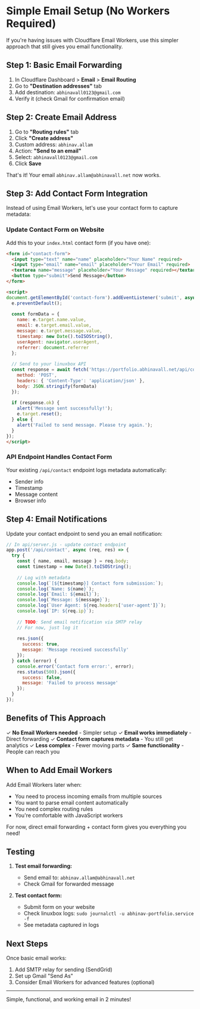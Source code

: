 # Simple Email Setup (No Workers Required)

If you're having issues with Cloudflare Email Workers, use this simpler approach that still gives you email functionality.

## Step 1: Basic Email Forwarding

1. In Cloudflare Dashboard > **Email** > **Email Routing**
2. Go to **"Destination addresses"** tab
3. Add destination: `abhinavall0123@gmail.com`
4. Verify it (check Gmail for confirmation email)

## Step 2: Create Email Address

1. Go to **"Routing rules"** tab
2. Click **"Create address"**
3. Custom address: `abhinav.allam`
4. Action: **"Send to an email"**
5. Select: `abhinavall0123@gmail.com`
6. Click **Save**

That's it! Your email `abhinav.allam@abhinavall.net` now works.

## Step 3: Add Contact Form Integration

Instead of using Email Workers, let's use your contact form to capture metadata:

### Update Contact Form on Website

Add this to your `index.html` contact form (if you have one):

```html
<form id="contact-form">
  <input type="text" name="name" placeholder="Your Name" required>
  <input type="email" name="email" placeholder="Your Email" required>
  <textarea name="message" placeholder="Your Message" required></textarea>
  <button type="submit">Send Message</button>
</form>

<script>
document.getElementById('contact-form').addEventListener('submit', async (e) => {
  e.preventDefault();
  
  const formData = {
    name: e.target.name.value,
    email: e.target.email.value,
    message: e.target.message.value,
    timestamp: new Date().toISOString(),
    userAgent: navigator.userAgent,
    referrer: document.referrer
  };
  
  // Send to your linuxbox API
  const response = await fetch('https://portfolio.abhinavall.net/api/contact', {
    method: 'POST',
    headers: { 'Content-Type': 'application/json' },
    body: JSON.stringify(formData)
  });
  
  if (response.ok) {
    alert('Message sent successfully!');
    e.target.reset();
  } else {
    alert('Failed to send message. Please try again.');
  }
});
</script>
```

### API Endpoint Handles Contact Form

Your existing `/api/contact` endpoint logs metadata automatically:
- Sender info
- Timestamp
- Message content
- Browser info

## Step 4: Email Notifications

Update your contact endpoint to send you an email notification:

```javascript
// In api/server.js - update contact endpoint
app.post('/api/contact', async (req, res) => {
  try {
    const { name, email, message } = req.body;
    const timestamp = new Date().toISOString();
    
    // Log with metadata
    console.log(`[${timestamp}] Contact form submission:`);
    console.log(`Name: ${name}`);
    console.log(`Email: ${email}`);
    console.log(`Message: ${message}`);
    console.log(`User Agent: ${req.headers['user-agent']}`);
    console.log(`IP: ${req.ip}`);
    
    // TODO: Send email notification via SMTP relay
    // For now, just log it
    
    res.json({ 
      success: true, 
      message: 'Message received successfully' 
    });
  } catch (error) {
    console.error('Contact form error:', error);
    res.status(500).json({ 
      success: false, 
      message: 'Failed to process message' 
    });
  }
});
```

## Benefits of This Approach

✓ **No Email Workers needed** - Simpler setup
✓ **Email works immediately** - Direct forwarding
✓ **Contact form captures metadata** - You still get analytics
✓ **Less complex** - Fewer moving parts
✓ **Same functionality** - People can reach you

## When to Add Email Workers

Add Email Workers later when:
- You need to process incoming emails from multiple sources
- You want to parse email content automatically
- You need complex routing rules
- You're comfortable with JavaScript workers

For now, direct email forwarding + contact form gives you everything you need!

## Testing

1. **Test email forwarding:**
   - Send email to: `abhinav.allam@abhinavall.net`
   - Check Gmail for forwarded message

2. **Test contact form:**
   - Submit form on your website
   - Check linuxbox logs: `sudo journalctl -u abhinav-portfolio.service -f`
   - See metadata captured in logs

## Next Steps

Once basic email works:
1. Add SMTP relay for sending (SendGrid)
2. Set up Gmail "Send As"
3. Consider Email Workers for advanced features (optional)

---

Simple, functional, and working email in 2 minutes!

